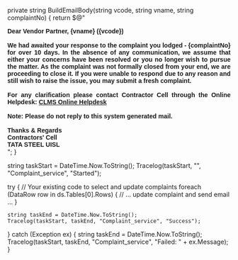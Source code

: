 private string BuildEmailBody(string vcode, string vname, string complaintNo)
{
    return $@"
<html>
<body>
    <div style='text-align: justify; font-family: Arial, sans-serif;'>
        <b>
        Dear Vendor Partner, {vname} ({vcode})<br/><br/>
        We had awaited your response to the complaint you lodged - <strong>{complaintNo}</strong> for over 10 days. In the absence of any communication, we assume that either your concerns have been resolved or you no longer wish to pursue the matter. As the complaint was not formally closed from your end, we are proceeding to close it. If you were unable to respond due to any reason and still wish to raise the issue, you may submit a fresh complaint.<br/><br/>
        For any clarification please contact Contractor Cell through the Online Helpdesk:
        <a href='https://services.tsuisl.co.in/CLMS'>CLMS Online Helpdesk</a><br/><br/>
        Note: Please do not reply to this system generated mail.<br/><br/>
        Thanks &amp; Regards<br/>
        Contractors' Cell<br/>
        TATA STEEL UISL
        </b>
    </div>
</body>
</html>";
}


string taskStart = DateTime.Now.ToString();
Tracelog(taskStart, "", "Complaint_service", "Started");

try
{
    // Your existing code to select and update complaints
    foreach (DataRow row in ds.Tables[0].Rows)
    {
        // ... update complaint and send email ...
    }

    string taskEnd = DateTime.Now.ToString();
    Tracelog(taskStart, taskEnd, "Complaint_service", "Success");
}
catch (Exception ex)
{
    string taskEnd = DateTime.Now.ToString();
    Tracelog(taskStart, taskEnd, "Complaint_service", "Failed: " + ex.Message);
}

